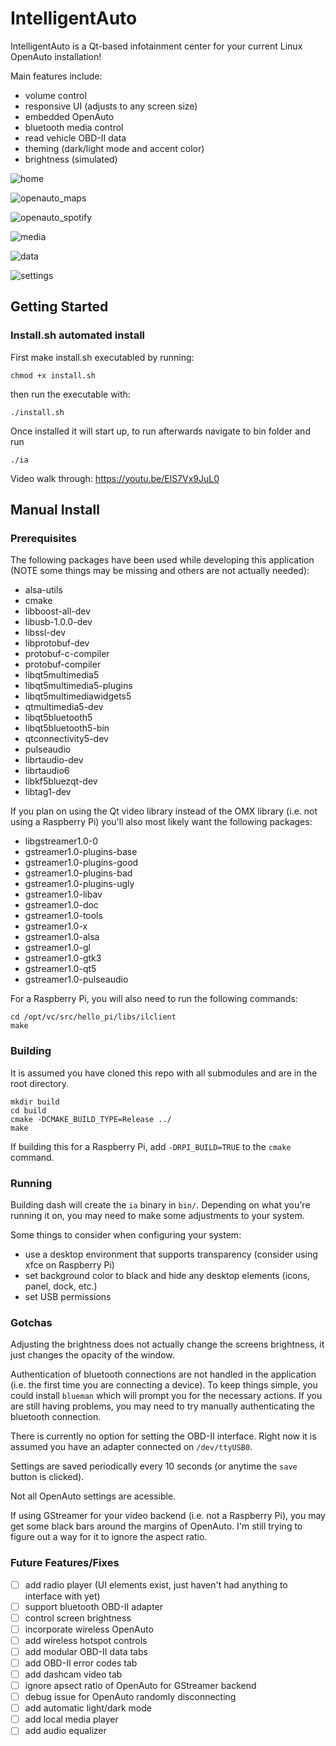 # IntelligentAuto

IntelligentAuto is a Qt-based infotainment center for your current Linux OpenAuto installation!

Main features include:

* volume control
* responsive UI (adjusts to any screen size)
* embedded OpenAuto
* bluetooth media control
* read vehicle OBD-II data
* theming (dark/light mode and accent color)
* brightness (simulated)

![home](https://github.com/rsjudka/intelligent-auto/blob/master/docs/imgs/home.png)

![openauto_maps](https://github.com/rsjudka/intelligent-auto/blob/master/docs/imgs/openauto_maps.png)

![openauto_spotify](https://github.com/rsjudka/intelligent-auto/blob/master/docs/imgs/openauto_spotify.png)

![media](https://github.com/rsjudka/intelligent-auto/blob/master/docs/imgs/media.png)

![data](https://github.com/rsjudka/intelligent-auto/blob/master/docs/imgs/data.png)

![settings](https://github.com/rsjudka/intelligent-auto/blob/master/docs/imgs/settings.png)

## Getting Started

### Install.sh automated install
First make install.sh executabled by running:

`chmod +x install.sh`

then run the executable with:

`./install.sh`

Once installed it will start up, to run afterwards navigate to bin folder and run

`./ia`

Video walk through: https://youtu.be/ElS7Vx9JuL0 

## Manual Install

### Prerequisites

The following packages have been used while developing this application (NOTE some things may be missing and others are not actually needed):

* alsa-utils
* cmake
* libboost-all-dev
* libusb-1.0.0-dev
* libssl-dev
* libprotobuf-dev
* protobuf-c-compiler
* protobuf-compiler
* libqt5multimedia5
* libqt5multimedia5-plugins
* libqt5multimediawidgets5
* qtmultimedia5-dev
* libqt5bluetooth5
* libqt5bluetooth5-bin
* qtconnectivity5-dev
* pulseaudio
* librtaudio-dev
* librtaudio6
* libkf5bluezqt-dev
* libtag1-dev

If you plan on using the Qt video library instead of the OMX library (i.e. not using a Raspberry Pi) you'll also most likely want the following packages:

* libgstreamer1.0-0
* gstreamer1.0-plugins-base
* gstreamer1.0-plugins-good
* gstreamer1.0-plugins-bad
* gstreamer1.0-plugins-ugly
* gstreamer1.0-libav
* gstreamer1.0-doc
* gstreamer1.0-tools
* gstreamer1.0-x
* gstreamer1.0-alsa
* gstreamer1.0-gl
* gstreamer1.0-gtk3
* gstreamer1.0-qt5
* gstreamer1.0-pulseaudio

For a Raspberry Pi, you will also need to run the following commands:
```
cd /opt/vc/src/hello_pi/libs/ilclient
make
```

### Building

It is assumed you have cloned this repo with all submodules and are in the root directory.

```
mkdir build
cd build
cmake -DCMAKE_BUILD_TYPE=Release ../
make
```

If building this for a Raspberry Pi, add `-DRPI_BUILD=TRUE` to the `cmake` command.

### Running

Building dash will create the `ia` binary in `bin/`. Depending on what you're running it on, you may need to make some adjustments to your system.

Some things to consider when configuring your system:

* use a desktop environment that supports transparency (consider using xfce on Raspberry Pi)
* set background color to black and hide any desktop elements (icons, panel, dock, etc.)
* set USB permissions

### Gotchas

Adjusting the brightness does not actually change the screens brightness, it just changes the opacity of the window.

Authentication of bluetooth connections are not handled in the application (i.e. the first time you are connecting a device). To keep things simple, you could install `blueman` which will prompt you for the necessary actions. If you are still having problems, you may need to try manually authenticating the bluetooth connection.

There is currently no option for setting the OBD-II interface. Right now it is assumed you have an adapter connected on `/dev/ttyUSB0`.

Settings are saved periodically every 10 seconds (or anytime the `save` button is clicked).

Not all OpenAuto settings are acessible.

If using GStreamer for your video backend (i.e. not a Raspberry Pi), you may get some black bars around the margins of OpenAuto. I'm still trying to figure out a way for it to ignore the aspect ratio.

### Future Features/Fixes

- [ ] add radio player (UI elements exist, just haven't had anything to interface with yet)
- [ ] support bluetooth OBD-II adapter
- [ ] control screen brightness
- [ ] incorporate wireless OpenAuto
- [ ] add wireless hotspot controls
- [ ] add modular OBD-II data tabs
- [ ] add OBD-II error codes tab
- [ ] add dashcam video tab
- [ ] ignore apsect ratio of OpenAuto for GStreamer backend
- [ ] debug issue for OpenAuto randomly disconnecting
- [ ] add automatic light/dark mode
- [ ] add local media player
- [ ] add audio equalizer

